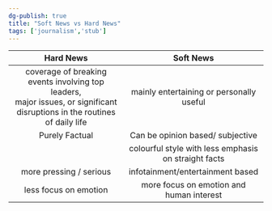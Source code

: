 ```yaml
---  
dg-publish: true  
title: "Soft News vs Hard News"  
tags: ['journalism','stub']  
---  
```

  
|Hard News|Soft News|  
|:---:|:---:|  
|coverage of breaking events involving top leaders, <br> major issues, or significant disruptions in the routines of daily life|mainly entertaining or personally useful|  
|Purely Factual|Can be opinion based/ subjective|  
||colourful style with less emphasis on straight facts|  
|more pressing / serious|infotainment/entertainment based|  
|less focus on emotion|more focus on emotion and human interest|  
  
